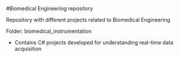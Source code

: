 #Biomedical Engineering repository

Repository with different projects related to Biomedical Engineering

Folder: biomedical_instrumentation
- Contains C# projects developed for understanding real-time data acquisition
